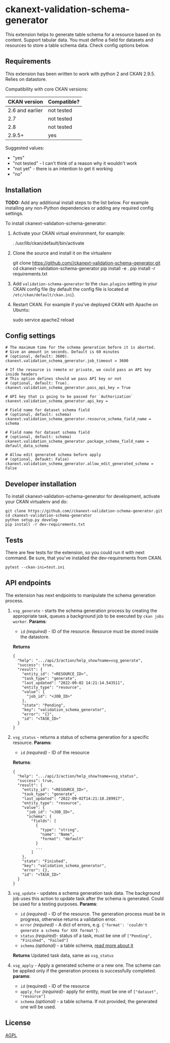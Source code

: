 # ckanext-validation-schema-generator

This extension helps to generate table schema for a resource based on its content. Support tabular data.
You must define a field for datasets and resources to store a table schema data. Check config options below.


## Requirements

This extension has been written to work with python 2 and CKAN 2.9.5. Relies on datastore.

Compatibility with core CKAN versions:

| CKAN version    | Compatible?   |
| --------------- | ------------- |
| 2.6 and earlier | not tested    |
| 2.7             | not tested    |
| 2.8             | not tested    |
| 2.9.5+           | yes          |

Suggested values:

* "yes"
* "not tested" - I can't think of a reason why it wouldn't work
* "not yet" - there is an intention to get it working
* "no"


## Installation

**TODO:** Add any additional install steps to the list below.
   For example installing any non-Python dependencies or adding any required
   config settings.

To install ckanext-validation-schema-generator:

1. Activate your CKAN virtual environment, for example:

     . /usr/lib/ckan/default/bin/activate

2. Clone the source and install it on the virtualenv

    git clone https://github.com//ckanext-validation-schema-generator.git
    cd ckanext-validation-schema-generator
    pip install -e .
	pip install -r requirements.txt

3. Add `validation-schema-generator` to the `ckan.plugins` setting in your CKAN
   config file (by default the config file is located at
   `/etc/ckan/default/ckan.ini`).

4. Restart CKAN. For example if you've deployed CKAN with Apache on Ubuntu:

     sudo service apache2 reload


## Config settings

    # The maximum time for the schema generation before it is aborted.
    # Give an amount in seconds. Default is 60 minutes
    # (optional, default: 3600).
    ckanext.validation_schema_generator.job_timeout = 3600

    # If the resource is remote or private, we could pass an API key inside headers
    # This option defines should we pass API key or not
    # (optional, default: True).
    ckanext.validation_schema_generator.pass_api_key = True

    # API key that is going to be passed for `Authorization`
    ckanext.validation_schema_generator.api_key =

    # Field name for dataset schema field
    # (optional, default: schema)
    ckanext.validation_schema_generator.resource_schema_field_name = schema

    # Field name for dataset schema field
    # (optional, default: schema)
    ckanext.validation_schema_generator.package_schema_field_name = default_data_schema

    # Allow edit generated schema before apply
    # (optional, defaukt: False)
    ckanext.validation_schema_generator.allow_edit_generated_schema = False


## Developer installation

To install ckanext-validation-schema-generator for development, activate your CKAN virtualenv and
do:

    git clone https://github.com//ckanext-validation-schema-generator.git
    cd ckanext-validation-schema-generator
    python setup.py develop
    pip install -r dev-requirements.txt


## Tests

There are few tests for the extension, so you could run it with next command. Be sure, that you've installed the dev-requirements from CKAN.

    pytest --ckan-ini=test.ini


## API endpoints

The extension has next endpoints to manipulate the schema generation process.

1. `vsg_generate` - starts the schema generation process by creating the appropriate task, queues a background job to be executed by `ckan jobs worker`.
    **Params**:
    - `id` _(required)_ - ID of the resource. Resource must be stored inside the datastore.

    **Returns**
    ```
    {
      "help": ".../api/3/action/help_show?name=vsg_generate",
      "success": true,
      "result": {
        "entity_id": "<RESOURCE_ID>",
        "task_type": "generate",
        "last_updated": "2022-09-02 14:21:14.543511",
        "entity_type": "resource",
        "value": {
          "job_id": "<JOB_ID>"
        },
        "state": "Pending",
        "key": "validation_schema_generator",
        "error": "{}",
        "id": "<TASK_ID>"
      }
    }

2. `vsg_status` - returns a status of schema generation for a specific resource.
    **Params**:
    - `id` _(required)_ - ID of the resource

    **Returns**:
    ```
    {
      "help": ".../api/3/action/help_show?name=vsg_status",
      "success": true,
      "result": {
        "entity_id": "<RESOURCE_ID>",
        "task_type": "generate",
        "last_updated": "2022-09-02T14:21:18.289917",
        "entity_type": "resource",
        "value": {
          "job_id": "<JOB_ID>",
          "schema": {
            "fields": [
              {
                "type": "string",
                "name": "Name",
                "format": "default"
              }
              ...
            ]
        },
        "state": "Finished",
        "key": "validation_schema_generator",
        "error": {},
        "id": "<TASK_ID>"
      }
    }

3. `vsg_update` - updates a schema generation task data. The background job uses this action to update task after the schema is generated. Could be used for a testing purposes.
    **Params**:
    - `id` _(required)_ - ID of the resource. The generation process must be in progress, otherwise returns a validation error.
    - `error` _(required)_ - A dict of errors, e.g. `{'format': 'couldn't generate a schema for XXX format'}`.
    - `status` _(required)_- status of a task, must be one of `["Pending", "Finished", "Failed"]`
    - `schema` _(optional)_ - a table schema, [read more about it](https://specs.frictionlessdata.io//table-schema/)

    **Returns**
    Updated task data, same as `vsg_status`

4. `vsg_apply` - Apply a generated scheme or a new one. The scheme can be applied only if the generation process is successfully completed.
    **params**:
    - `id` (required) - ID of the resource
    - `apply_for` _(required)_- apply for entity, must be one of `["dataset", "resource"]`
    - `schema` _(optional)_ - a table schema. If not provided, the generated one will be used.

## License

[AGPL](https://www.gnu.org/licenses/agpl-3.0.en.html)
